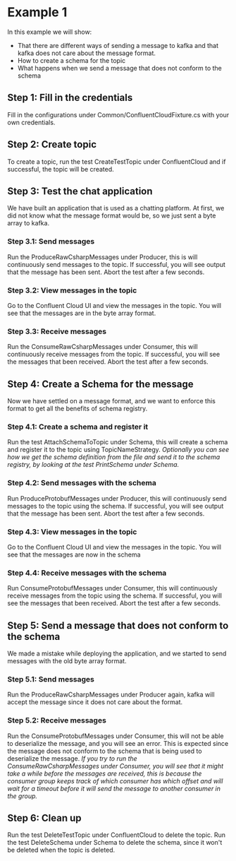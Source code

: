 # Example 1

In this example we will show:

* That there are different ways of sending a message to kafka
  and that kafka does not care about the message format.
* How to create a schema for the topic
* What happens when we send a message that does not conform to the schema

## Step 1: Fill in the credentials

Fill in the configurations under Common/ConfluentCloudFixture.cs with your own credentials.

## Step 2: Create topic

To create a topic, run the test CreateTestTopic under ConfluentCloud and if successful, the topic will be created.

## Step 3: Test the chat application

We have built an application that is used as a chatting platform. At first, we did not know what the message format
would be, so we just sent a byte array to kafka.

### Step 3.1: Send messages

Run the ProduceRawCsharpMessages under Producer, this is will continuously send messages to the topic.
If successful, you will see output that the message has been sent.
Abort the test after a few seconds.

### Step 3.2: View messages in the topic

Go to the Confluent Cloud UI and view the messages in the topic. You will see that the messages are in the byte array
format.

### Step 3.3: Receive messages

Run the ConsumeRawCsharpMessages under Consumer, this will continuously receive messages from the topic.
If successful, you will see the messages that been received.
Abort the test after a few seconds.

## Step 4: Create a Schema for the message

Now we have settled on a message format, and we want to enforce this format to get all the benefits of schema registry.

### Step 4.1: Create a schema and register it

Run the test AttachSchemaToTopic under Schema, this will create a schema and register it to the topic using
TopicNameStrategy.
_Optionally you can see how we get the schema definition from the file and send it to the schema registry, by looking at
the test PrintSchema under Schema._

### Step 4.2: Send messages with the schema

Run ProduceProtobufMessages under Producer, this will continuously send messages to the topic using the schema.
If successful, you will see output that the message has been sent.
Abort the test after a few seconds.

### Step 4.3: View messages in the topic

Go to the Confluent Cloud UI and view the messages in the topic. You will see that the messages are now in the schema

### Step 4.4: Receive messages with the schema

Run ConsumeProtobufMessages under Consumer, this will continuously receive messages from the topic using the schema.
If successful, you will see the messages that been received.
Abort the test after a few seconds.

## Step 5: Send a message that does not conform to the schema

We made a mistake while deploying the application, and we started to send messages with the old byte array format.

### Step 5.1: Send messages

Run the ProduceRawCsharpMessages under Producer again, kafka will accept the message since it does not care about the
format.

### Step 5.2: Receive messages

Run the ConsumeProtobufMessages under Consumer, this will not be able to deserialize the message, and you will see an
error.
This is expected since the message does not conform to the schema that is being used to deserialize the message.
_If you try to run the ConsumeRawCsharpMessages under Consumer, you will see that it might take a while before the
messages are received, this is because the consumer group keeps track of which consumer has which offset and will wait
for a timeout before it will send the message to another consumer in the group._

## Step 6: Clean up

Run the test DeleteTestTopic under ConfluentCloud to delete the topic.
Run the test DeleteSchema under Schema to delete the schema, since it won't be deleted when the topic is deleted.
